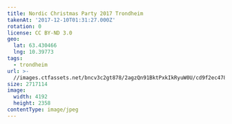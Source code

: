 ```yaml
---
title: Nordic Christmas Party 2017 Trondheim
takenAt: '2017-12-10T01:31:27.000Z'
rotation: 0
license: CC BY-ND 3.0
geo:
  lat: 63.430466
  lng: 10.39773
tags:
  - trondheim
url: >-
  //images.ctfassets.net/bncv3c2gt878/2agzQn91BktPxkIkRyuW0U/cd9f2ec478c68d5ed202b46bef4e7e36/nordic-christmas-party-2017-trondheim_38075018505_o
size: 2717114
image:
  width: 4192
  height: 2358
contentType: image/jpeg
---
```


